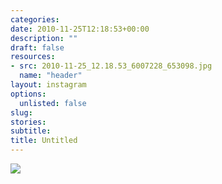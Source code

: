 ```yaml
---
categories: 
date: 2010-11-25T12:18:53+00:00
description: ""
draft: false
resources: 
- src: 2010-11-25_12.18.53_6007228_653098.jpg
  name: "header"
layout: instagram
options:
  unlisted: false
slug:
stories:
subtitle:
title: Untitled
---
```


<img src="2010-11-25_12.18.53_6007228_653098.jpg" />
